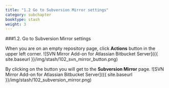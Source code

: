```yaml
---
title: "1.2 Go to Subversion Mirror settings"
category: subchapter
booktype: stash
weight: 3
---
```

###1.2. Go to Subversion Mirror settings

When you are on an empty repository page, click **Actions** button in the upper left corner.
![SVN Mirror Add-on for Atlassian Bitbucket Server]({{ site.baseurl }}/img/stash/102_svn_mirror_button.png)

By clicking on the button you will get to the **Subversion Mirror** page.
![SVN Mirror Add-on for Atlassian Bitbucket Server]({{ site.baseurl }}/img/stash/102_subversion_mirror.png)

[](#up)